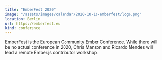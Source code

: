 ```yaml
---
title: "EmberFest 2020"
image: "/assets/images/calendar/2020-10-16-emberfest/logo.png"
location: Berlin
url: https://emberfest.eu
kind: conference
---
```


EmberFest is the European Community Ember Conference. While there will be no
actual conference in 2020, Chris Manson and Ricardo Mendes will lead a remote
Ember.js contributor workshop.
